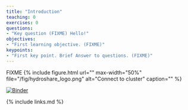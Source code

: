 ```yaml
---
title: "Introduction"
teaching: 0
exercises: 0
questions:
- "Key question (FIXME) Hello!"
objectives:
- "First learning objective. (FIXME)"
keypoints:
- "First key point. Brief Answer to questions. (FIXME)"
---
```

FIXME
  {% include figure.html url="" max-width="50%"
   file="/fig/hydroshare_logo.png"
   alt="Connect to cluster" caption="" %}
   
[![Binder](https://mybinder.org/badge_logo.svg)](https://mybinder.org/v2/gh/CI-TRACS/Scientific_Workflows_and_Gateways/HEAD)

{% include links.md %}

